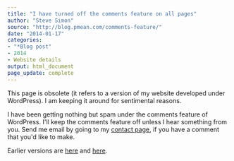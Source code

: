 ```yaml
---
title: "I have turned off the comments feature on all pages"
author: "Steve Simon"
source: "http://blog.pmean.com/comments-feature/"
date: "2014-01-17"
categories:
- "*Blog post"
- 2014
- Website details
output: html_document
page_update: complete
---
```


This page is obsolete (it refers to a version of my website developed under WordPress). I am keeping it around for sentimental reasons.

<!---more--->

I have been getting nothing but spam under the comments feature of WordPress. I'll keep the comments feature off unless I hear something from you. Send me email by going to my [contact page][sim3], if you have a comment that you'd like to make.


[sim3]: http://www.pmean.com/contact.html

 
Earlier versions are [here][sim1] and [here][sim2].
 
[sim1]: http://blog.pmean.com/comments-feature/
[sim2]: http://new.pmean.com/comments-feature/
 
